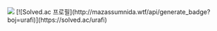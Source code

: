 <img src="https://img.shields.io/badge/Visual%20Studio%20Code-007ACC?style=flat&logo=visualstudiocode&logoColor=white"/>
[![Solved.ac 프로필](http://mazassumnida.wtf/api/generate_badge?boj=urafi)](https://solved.ac/urafi)<br/>
